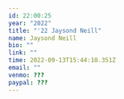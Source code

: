 ```yaml
---
id: 22:00:25
year: "2022"
title: "'22 Jaysond Neill"
name: Jaysond Neill
bio: ""
link: ""
time: 2022-09-13T15:44:18.351Z
email: ""
venmo: ???
paypal: ???
---
```

